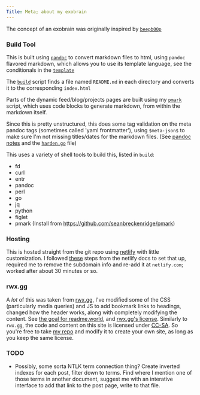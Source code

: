 ```yaml
---
Title: Meta; about my exobrain
---
```


The concept of an exobrain was originally inspired by [`beepb00p`](https://beepb00p.xyz/exobrain/exobrain.html)

### Build Tool

This is built using [`pandoc`](https://pandoc.org/) to convert markdown files to html, using `pandoc` flavored markdown, which allows you to use its template language, see the conditionals in the [`template`](https://github.com/seanbreckenridge/exobrain/blob/master/assets/template.html)

The [`build`](https://github.com/seanbreckenridge/exobrain/blob/master/build) script finds a file named `README.md` in each directory and converts it to the corresponding `index.html`

Parts of the dynamic feed/blog/projects pages are built using my [`pmark`](https://github.com/seanbreckenridge/pmark) script, which uses code blocks to generate markdown, from within the markdown itself.

Since this is pretty unstructured, this does some tag validation on the meta pandoc tags (sometimes called 'yaml frontmatter'), using `$meta-json$` to make sure I'm not missing titles/dates for the markdown files. (See [pandoc notes](/programming_languages/shell_tools/pandoc) and the [`harden.go`](https://github.com/seanbreckenridge/exobrain/blob/master/harden.go) file)

This uses a variety of shell tools to build this, listed in `build`:

- fd
- curl
- entr
- pandoc
- perl
- go
- jq
- python
- figlet
- pmark (Install from <https://github.com/seanbreckenridge/pmark>)

### Hosting

This is hosted straight from the git repo using [netlify](https://www.netlify.com/) with little customization. I followed [these](https://docs.netlify.com/domains-https/custom-domains/configure-external-dns/#configure-a-subdomain) steps from the netlify docs to set that up, required me to remove the subdomain info and re-add it at `netlify.com`; worked after about 30 minutes or so.

### rwx.gg

A *lot* of this was taken from [rwx.gg](https://rwx.gg/), I've modified some of the CSS (particularly media queries) and JS to add bookmark links to headings, changed how the header works, along with completely modifying the content. See [the goal for readme.world](https://rwx.gg/what/knowledge/apps/), and [rwx.gg's license](https://rwx.gg/copyright/). Similarly to `rwx.gg`, the code and content on this site is licensed under [CC-SA](https://creativecommons.org/licenses/by-sa/4.0/legalcode). So you're free to take [my repo](https://github.com/seanbreckenridge/exobrain) and modify it to create your own site, as long as you keep the same license.

### TODO

* Possibly, some sorta NTLK term connection thing? Create inverted indexes for each post, filter down to terms. Find where I mention one of those terms in another document, suggest me with an interative interface to add that link to the post page, write to that file.

